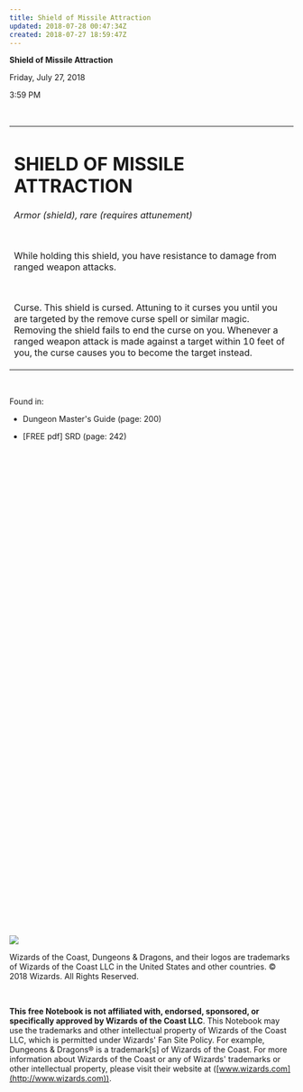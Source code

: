 ```yaml
---
title: Shield of Missile Attraction
updated: 2018-07-28 00:47:34Z
created: 2018-07-27 18:59:47Z
---
```


**Shield of Missile Attraction**

Friday, July 27, 2018

3:59 PM

 

<table><tbody><tr class="odd"><td><h1 id="shield-of-missile-attraction"><strong>SHIELD OF MISSILE ATTRACTION</strong></h1><p><em>Armor (shield), rare (requires attunement)</em></p><p> </p><p>While holding this shield, you have resistance to damage from ranged weapon attacks.</p><p> </p><p>Curse. This shield is cursed. Attuning to it curses you until you are targeted by the remove curse spell or similar magic. Removing the shield fails to end the curse on you. Whenever a ranged weapon attack is made against a target within 10 feet of you, the curse causes you to become the target instead.</p></td></tr></tbody></table>

 

Found in:

-   Dungeon Master's Guide (page: 200)

-   \[FREE pdf\] SRD (page: 242)

##  

 

 

 

 

 

 

 

 

 

 

 

 

 

 

 

 

 

 

 

 

 

 

 

 

 

 

![](tmp\media\image1.png)

Wizards of the Coast, Dungeons & Dragons, and their logos are trademarks of Wizards of the Coast LLC in the United States and other countries. © 2018 Wizards. All Rights Reserved.

 

**This free Notebook is not affiliated with, endorsed, sponsored, or specifically approved by Wizards of the Coast LLC**. This Notebook may use the trademarks and other intellectual property of Wizards of the Coast LLC, which is permitted under Wizards' Fan Site Policy. For example, Dungeons & Dragons® is a trademark\[s\] of Wizards of the Coast. For more information about Wizards of the Coast or any of Wizards' trademarks or other intellectual property, please visit their website at ([www.wizards.com](http://www.wizards.com)).

